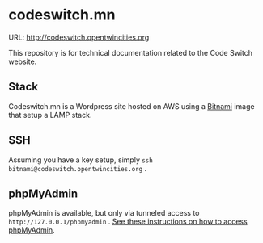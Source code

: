# codeswitch.mn

URL: http://codeswitch.opentwincities.org

This repository is for technical documentation related to the Code Switch website.

## Stack

Codeswitch.mn is a Wordpress site hosted on AWS using a [Bitnami](https://aws.amazon.com/marketplace/pp/B007ALICSY) image that setup a LAMP stack.

## SSH

Assuming you have a key setup, simply `ssh bitnami@codeswitch.opentwincities.org` .

## phpMyAdmin

phpMyAdmin is available, but only via tunneled access to `http://127.0.0.1/phpmyadmin` . [See these instructions on how to access phpMyAdmin](https://wiki.bitnami.com/Components/phpMyAdmin#How_to_enable_phpMyAdmin_or_phpPgAdmin_to_be_accessed_remotely.3f).
